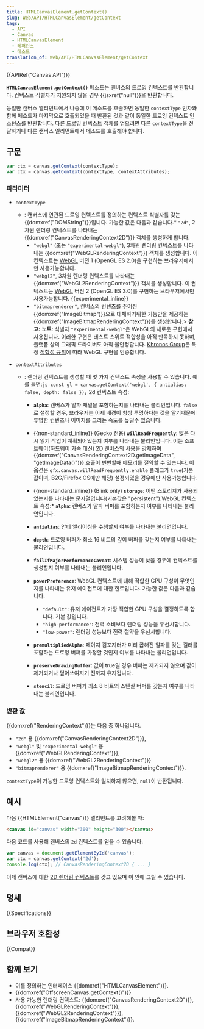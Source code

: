 ```yaml
---
title: HTMLCanvasElement.getContext()
slug: Web/API/HTMLCanvasElement/getContext
tags:
  - API
  - Canvas
  - HTMLCanvasElement
  - 레퍼런스
  - 메소드
translation_of: Web/API/HTMLCanvasElement/getContext
---
```

{{APIRef("Canvas API")}}

**`HTMLCanvasElement.getContext()`** 메소드는 캔버스의 드로잉 컨텍스트를 반환합니다. 컨텍스트 식별자가 지원되지 않을 경우 {{jsxref("null")}}을 반환합니다.

동일한 캔버스 엘리먼트에서 나중에 이 메소드를 호출하면 동일한 `contextType` 인자와 함께 메소드가 마지막으로 호출되었을 때 반환된 것과 같이 동일한 드로잉 컨텍스트 인스턴스를 반환합니다. 다른 드로잉 컨텍스트 객체를 얻으려면 다른 `contextType`을 전달하거나 다른 캔버스 엘리먼트에서 메소드를 호출해야 합니다.

## 구문

```js
var ctx = canvas.getContext(contextType);
var ctx = canvas.getContext(contextType, contextAttributes);
```

### 파라미터

- `contextType`
  - : 캔버스에 연관된 드로잉 컨텍스트를 정의하는 컨텍스트 식별자를 갖는 {{domxref("DOMString")}}입니다. 가능한 값은 다음과 같습니다.\* `"2d"`, 2차원 렌더링 컨텍스트를 나타내는 {{domxref("CanvasRenderingContext2D")}} 객체를 생성하게 합니다.
    - `"webgl"` (또는 `"experimental-webgl"`), 3차원 렌더링 컨텍스트를 나타내는 {{domxref("WebGLRenderingContext")}} 객체를 생성합니다. 이 컨텍스트는 [WebGL](/ko/docs/Web/WebGL) 버전 1 (OpenGL ES 2.0)을 구현하는 브라우저에서만 사용가능합니다.
    - `"webgl2"`, 3차원 렌더링 컨텍스트를 나타내는 {{domxref("WebGL2RenderingContext")}} 객체를 생성합니다. 이 컨텍스트는 [WebGL](/ko/docs/Web/WebGL) 버전 2 (OpenGL ES 3.0)를 구현하는 브라우저에서만 사용가능합니다. {{experimental_inline}}
    - `"bitmaprenderer"`, 캔버스의 컨텐츠를 주어진 {{domxref("ImageBitmap")}}으로 대체하기위한 기능만을 제공하는 {{domxref("ImageBitmapRenderingContext")}}를 생성합니다.> **참고:** **노트**: 식별자 `"experimental-webgl"`은 WebGL의 새로운 구현에서 사용됩니다. 이러한 구현은 테스트 스위트 적합성을 아직 만족하지 못하며, 플랫폼 상의 그래픽 드라이버도 아직 불안정합니다. [Khronos Group](https://www.khronos.org/)은 특정 [적합성 규칙](https://www.khronos.org/registry/webgl/sdk/tests/CONFORMANCE_RULES.txt)에 따라 WebGL 구현을 인증합니다.
- `contextAttributes`

  - : 렌더링 컨텍스트를 생성할 때 몇 가지 컨텍스트 속성을 사용할 수 있습니다. 예를 들면:`js const gl = canvas.getContext('webgl', { antialias: false, depth: false });` 2d 컨텍스트 속성:

    - **`alpha`**: 캔버스가 알파 채널을 포함하는지를 나타내는 불리언입니다. `false`로 설정할 경우, 브라우저는 이제 배경이 항상 투명하다는 것을 알기때문에 투명한 컨텐츠나 이미지를 그리는 속도를 높일수 있습니다.

    - {{non-standard_inline}} (Gecko 전용) **`willReadFrequently`**: 많은 다시 읽기 작업이 계획되어있는지 여부를 나타내는 불리언입니다. 이는 소프트웨어(하드웨어 가속 대신) 2D 캔버스의 사용을 강제하며 {{domxref("CanvasRenderingContext2D.getImageData", "getImageData()")}} 호출이 빈번할때 메모리를 절약할 수 있습니다. 이 옵션은 `gfx.canvas.willReadFrequently.enable` 플래그가 `true`(기본 값이며, B2G/Firefox OS에만 해당) 설정되었을 경우에만 사용가능합니다.
    - {{non-standard_inline}} (Blink only) **`storage`**: 어떤 스토리지가 사용되었는지를 나타내는 문자열입니다(기본값은 "persistent").WebGL 컨텍스트 속성:\* **`alpha`**: 캔버스가 알파 버퍼를 포함하는지 여부를 나타내는 불리언입니다.
    - **`antialias`**: 안티 앨리어싱을 수행할지 여부를 나타내는 불리언입니다.
    - **`depth`**: 드로잉 버퍼가 최소 16 비트의 깊이 버퍼를 갖는지 여부를 나타내는 불리언입니다.
    - **`failIfMajorPerformanceCaveat`**: 시스템 성능이 낮을 경우에 컨텍스트를 생성할지 여부를 나타내는 불리언입니다.
    - **`powerPreference`**: WebGL 컨텍스트에 대해 적합한 GPU 구성이 무엇인지를 나타내는 유저 에이전트에 대한 힌트입니다. 가능한 값은 다음과 같습니다.

      - `"default"`: 유저 에이전트가 가장 적합한 GPU 구성을 결정하도록 합니다. 기본 값입니다.
      - `"high-performance"`: 전력 소비보다 렌더링 성능을 우선시합니다.
      - `"low-power"`: 렌더링 성능보다 전력 절약을 우선시합니다.

    - **`premultipliedAlpha`**: 페이지 컴포지터가 미리 곱해진 알파를 갖는 컬러를 포함하는 드로잉 버퍼를 가정할 것인지 여부를 나타내는 불리언입니다.
    - **`preserveDrawingBuffer`**: 값이 true일 경우 버퍼는 제거되지 않으며 값이 제거되거나 덮어쓰여지기 전까지 유지됩니다.
    - **`stencil`**: 드로잉 버퍼가 최소 8 비트의 스텐실 버퍼를 갖는지 여부를 나타내는 불리언입니다.

### 반환 값

{{domxref("RenderingContext")}}는 다음 중 하나입니다.

- `"2d"` 용 {{domxref("CanvasRenderingContext2D")}},
- `"webgl"` 및 `"experimental-webgl"` 용 {{domxref("WebGLRenderingContext")}},
- `"webgl2"` 용 {{domxref("WebGL2RenderingContext")}}
- `"bitmaprenderer"` 용 {{domxref("ImageBitmapRenderingContext")}}.

`contextType`이 가능한 드로잉 컨텍스트와 일치하지 않으면, `null`이 반환됩니다.

## 예시

다음 {{HTMLElement("canvas")}} 엘리먼트를 고려해볼 때:

```html
<canvas id="canvas" width="300" height="300"></canvas>
```

다음 코드를 사용해 캔버스의 `2d` 컨텍스트를 얻을 수 있습니다.

```js
var canvas = document.getElementById('canvas');
var ctx = canvas.getContext('2d');
console.log(ctx); // CanvasRenderingContext2D { ... }
```

이제 캔버스에 대한 [2D 렌더링 컨텍스트](/ko/docs/Web/API/CanvasRenderingContext2D)를 갖고 있으며 이 안에 그릴 수 있습니다.

## 명세

{{Specifications}}

## 브라우저 호환성

{{Compat}}

## 함께 보기

- 이를 정의하는 인터페이스 {{domxref("HTMLCanvasElement")}}.
- {{domxref("OffscreenCanvas.getContext()")}}
- 사용 가능한 렌더링 컨텍스트: {{domxref("CanvasRenderingContext2D")}}, {{domxref("WebGLRenderingContext")}}, {{domxref("WebGL2RenderingContext")}}, {{domxref("ImageBitmapRenderingContext")}}.
